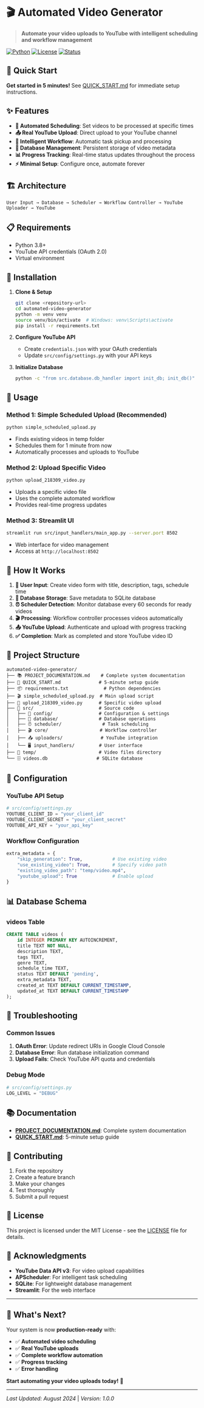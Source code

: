 # 🎬 Automated Video Generator

> **Automate your video uploads to YouTube with intelligent scheduling and workflow management**

[![Python](https://img.shields.io/badge/Python-3.8+-blue.svg)](https://www.python.org/downloads/)
[![License](https://img.shields.io/badge/License-MIT-green.svg)](LICENSE)
[![Status](https://img.shields.io/badge/Status-Production%20Ready-brightgreen.svg)](https://github.com/yourusername/automated-video-generator)

## 🚀 Quick Start

**Get started in 5 minutes!** See [QUICK_START.md](QUICK_START.md) for immediate setup instructions.

## ✨ Features

- **🎯 Automated Scheduling**: Set videos to be processed at specific times
- **📤 Real YouTube Upload**: Direct upload to your YouTube channel
- **🔄 Intelligent Workflow**: Automatic task pickup and processing
- **💾 Database Management**: Persistent storage of video metadata
- **📊 Progress Tracking**: Real-time status updates throughout the process
- **⚡ Minimal Setup**: Configure once, automate forever

## 🏗️ Architecture

```
User Input → Database → Scheduler → Workflow Controller → YouTube Uploader → YouTube
```

## 📋 Requirements

- Python 3.8+
- YouTube API credentials (OAuth 2.0)
- Virtual environment

## 🔧 Installation

1. **Clone & Setup**
   ```bash
   git clone <repository-url>
   cd automated-video-generator
   python -m venv venv
   source venv/bin/activate  # Windows: venv\Scripts\activate
   pip install -r requirements.txt
   ```

2. **Configure YouTube API**
   - Create `credentials.json` with your OAuth credentials
   - Update `src/config/settings.py` with your API keys

3. **Initialize Database**
   ```bash
   python -c "from src.database.db_handler import init_db; init_db()"
   ```

## 🎯 Usage

### **Method 1: Simple Scheduled Upload (Recommended)**
```bash
python simple_scheduled_upload.py
```
- Finds existing videos in temp folder
- Schedules them for 1 minute from now
- Automatically processes and uploads to YouTube

### **Method 2: Upload Specific Video**
```bash
python upload_218309_video.py
```
- Uploads a specific video file
- Uses the complete automated workflow
- Provides real-time progress updates

### **Method 3: Streamlit UI**
```bash
streamlit run src/input_handlers/main_app.py --server.port 8502
```
- Web interface for video management
- Access at `http://localhost:8502`

## 🔄 How It Works

1. **📝 User Input**: Create video form with title, description, tags, schedule time
2. **💾 Database Storage**: Save metadata to SQLite database
3. **⏰ Scheduler Detection**: Monitor database every 60 seconds for ready videos
4. **🎬 Processing**: Workflow controller processes videos automatically
5. **📤 YouTube Upload**: Authenticate and upload with progress tracking
6. **✅ Completion**: Mark as completed and store YouTube video ID

## 📁 Project Structure

```
automated-video-generator/
├── 📚 PROJECT_DOCUMENTATION.md    # Complete system documentation
├── 🚀 QUICK_START.md              # 5-minute setup guide
├── 📦 requirements.txt             # Python dependencies
├── 🎬 simple_scheduled_upload.py  # Main upload script
├── 🎥 upload_218309_video.py      # Specific video upload
├── 📁 src/                        # Source code
│   ├── 🔧 config/                 # Configuration & settings
│   ├── 💾 database/               # Database operations
│   ├── ⏰ scheduler/               # Task scheduling
│   ├── 🎬 core/                   # Workflow controller
│   ├── 📤 uploaders/              # YouTube integration
│   └── 🖥️ input_handlers/         # User interface
├── 📁 temp/                       # Video files directory
└── 🗄️ videos.db                  # SQLite database
```

## 🔑 Configuration

### **YouTube API Setup**
```python
# src/config/settings.py
YOUTUBE_CLIENT_ID = "your_client_id"
YOUTUBE_CLIENT_SECRET = "your_client_secret"
YOUTUBE_API_KEY = "your_api_key"
```

### **Workflow Configuration**
```python
extra_metadata = {
    "skip_generation": True,           # Use existing video
    "use_existing_video": True,        # Specify video path
    "existing_video_path": "temp/video.mp4",
    "youtube_upload": True             # Enable upload
}
```

## 📊 Database Schema

### **videos Table**
```sql
CREATE TABLE videos (
    id INTEGER PRIMARY KEY AUTOINCREMENT,
    title TEXT NOT NULL,
    description TEXT,
    tags TEXT,
    genre TEXT,
    schedule_time TEXT,
    status TEXT DEFAULT 'pending',
    extra_metadata TEXT,
    created_at TEXT DEFAULT CURRENT_TIMESTAMP,
    updated_at TEXT DEFAULT CURRENT_TIMESTAMP
);
```

## 🚨 Troubleshooting

### **Common Issues**

1. **OAuth Error**: Update redirect URIs in Google Cloud Console
2. **Database Error**: Run database initialization command
3. **Upload Fails**: Check YouTube API quota and credentials

### **Debug Mode**
```python
# src/config/settings.py
LOG_LEVEL = "DEBUG"
```

## 📚 Documentation

- **[PROJECT_DOCUMENTATION.md](PROJECT_DOCUMENTATION.md)**: Complete system documentation
- **[QUICK_START.md](QUICK_START.md)**: 5-minute setup guide

## 🤝 Contributing

1. Fork the repository
2. Create a feature branch
3. Make your changes
4. Test thoroughly
5. Submit a pull request

## 📄 License

This project is licensed under the MIT License - see the [LICENSE](LICENSE) file for details.

## 🙏 Acknowledgments

- **YouTube Data API v3**: For video upload capabilities
- **APScheduler**: For intelligent task scheduling
- **SQLite**: For lightweight database management
- **Streamlit**: For the web interface

---

## 🎉 What's Next?

Your system is now **production-ready** with:
- ✅ **Automated video scheduling**
- ✅ **Real YouTube uploads**
- ✅ **Complete workflow automation**
- ✅ **Progress tracking**
- ✅ **Error handling**

**Start automating your video uploads today!** 🚀

---

*Last Updated: August 2024* | *Version: 1.0.0*
